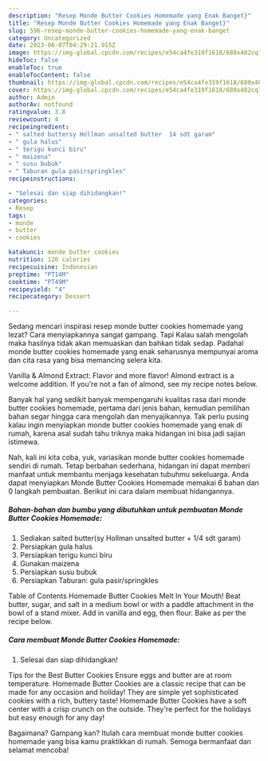 ```yaml
---
description: "Resep Monde Butter Cookies Homemade yang Enak Banget}"
title: "Resep Monde Butter Cookies Homemade yang Enak Banget}"
slug: 596-resep-monde-butter-cookies-homemade-yang-enak-banget
category: Uncategorized
date: 2023-06-07T04:29:21.915Z
image: https://img-global.cpcdn.com/recipes/e54ca4fe319f1618/680x482cq70/monde-butter-cookies-homemade-foto-resep-utama.jpg
hideToc: false
enableToc: true
enableTocContent: false
thumbnail: https://img-global.cpcdn.com/recipes/e54ca4fe319f1618/680x482cq70/monde-butter-cookies-homemade-foto-resep-utama.jpg
cover: https://img-global.cpcdn.com/recipes/e54ca4fe319f1618/680x482cq70/monde-butter-cookies-homemade-foto-resep-utama.jpg
author: Admin
authorAv: notfound
ratingvalue: 3.8
reviewcount: 4
recipeingredient:
- " salted buttersy Hollman unsalted butter  14 sdt garam"
- " gula halus"
- " terigu kunci biru"
- " maizena"
- " susu bubuk"
- " Taburan gula pasirspringkles"
recipeinstructions:

- "Selesai dan siap dihidangkan!"
categories:
- Resep
tags:
- monde
- butter
- cookies

katakunci: monde butter cookies 
nutrition: 120 calories
recipecuisine: Indonesian
preptime: "PT14M"
cooktime: "PT49M"
recipeyield: "4"
recipecategory: Dessert

---
```



Sedang mencari inspirasi resep monde butter cookies homemade yang lezat? Cara menyiapkannya sangat gampang. Tapi Kalau salah mengolah maka hasilnya tidak akan memuaskan dan bahkan tidak sedap. Padahal monde butter cookies homemade yang enak seharusnya mempunyai aroma dan cita rasa yang bisa memancing selera kita.


Vanilla &amp; Almond Extract: Flavor and more flavor! Almond extract is a welcome addition. If you&#39;re not a fan of almond, see my recipe notes below.

Banyak hal yang sedikit banyak mempengaruhi kualitas rasa dari monde butter cookies homemade, pertama dari jenis bahan, kemudian pemilihan bahan segar hingga cara mengolah dan menyajikannya. Tak perlu pusing kalau ingin menyiapkan monde butter cookies homemade yang enak di rumah, karena asal sudah tahu triknya maka hidangan ini bisa jadi sajian istimewa.


Nah, kali ini kita coba, yuk, variasikan monde butter cookies homemade sendiri di rumah. Tetap berbahan sederhana, hidangan ini dapat memberi manfaat untuk membantu menjaga kesehatan tubuhmu sekeluarga. Anda dapat menyiapkan Monde Butter Cookies Homemade memakai 6 bahan dan 0 langkah pembuatan. Berikut ini cara dalam membuat hidangannya.

<!--inarticleads1-->

##### Bahan-bahan dan bumbu yang dibutuhkan untuk pembuatan Monde Butter Cookies Homemade:

1. Sediakan  salted butter(sy Hollman unsalted butter + 1/4 sdt garam)
1. Persiapkan  gula halus
1. Persiapkan  terigu kunci biru
1. Gunakan  maizena
1. Persiapkan  susu bubuk
1. Persiapkan  Taburan: gula pasir/springkles


Table of Contents Homemade Butter Cookies Melt In Your Mouth! Beat butter, sugar, and salt in a medium bowl or with a paddle attachment in the bowl of a stand mixer. Add in vanilla and egg, then flour. Bake as per the recipe below. 

<!--inarticleads2-->

##### Cara membuat Monde Butter Cookies Homemade:


1. Selesai dan siap dihidangkan!

Tips for the Best Butter Cookies Ensure eggs and butter are at room temperature. Homemade Butter Cookies are a classic recipe that can be made for any occasion and holiday! They are simple yet sophisticated cookies with a rich, buttery taste! Homemade Butter Cookies have a soft center with a crisp crunch on the outside. They&#39;re perfect for the holidays but easy enough for any day! 

Bagaimana? Gampang kan? Itulah cara membuat monde butter cookies homemade yang bisa kamu praktikkan di rumah. Semoga bermanfaat dan selamat mencoba!
